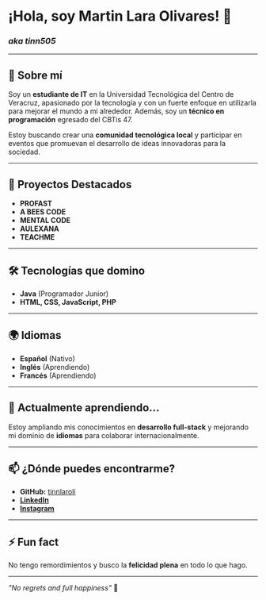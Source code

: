 # ¡Hola, soy Martin Lara Olivares! 👋  
### _aka tinn505_

---

## 🌟 Sobre mí

Soy un **estudiante de IT** en la Universidad Tecnológica del Centro de Veracruz, apasionado por la tecnología y con un fuerte enfoque en utilizarla para mejorar el mundo a mi alrededor. Además, soy un **técnico en programación** egresado del CBTis 47.

Estoy buscando crear una **comunidad tecnológica local** y participar en eventos que promuevan el desarrollo de ideas innovadoras para la sociedad.

---

## 🚀 Proyectos Destacados

- **PROFAST**  
- **A BEES CODE**  
- **MENTAL CODE**  
- **AULEXANA**  
- **TEACHME**

---

## 🛠️ Tecnologías que domino

- **Java** (Programador Junior)
- **HTML, CSS, JavaScript, PHP**

---

## 🌍 Idiomas

- **Español** (Nativo)  
- **Inglés** (Aprendiendo)  
- **Francés** (Aprendiendo)

---

## 🌱 Actualmente aprendiendo...

Estoy ampliando mis conocimientos en **desarrollo full-stack** y mejorando mi dominio de **idiomas** para colaborar internacionalmente.

---

## 📫 ¿Dónde puedes encontrarme?

- **GitHub:** [tinnlaroli](https://github.com/tinnlaroli)
- **[LinkedIn](https://www.linkedin.com/in/martin-lara-olivares-9b46b1213/)**
- **[Instagram](https://www.instagram.com/tinnlaroli/)**

---

## ⚡ Fun fact

No tengo remordimientos y busco la **felicidad plena** en todo lo que hago.

---

_"No regrets and full happiness"_ 🌈
